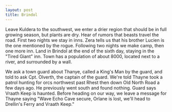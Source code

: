 ```yaml
---
layout: post
title: Brindol
---
```

Leave Kuldera to the southwest, we enter a drier region that should be in full growing season, but plants are dry. Hear of rumors that beasts travel the road. First two nights we stay in inns. Zera tells us that his brother Lucien is the one mentioned by the rogue. Following two nights we make camp, then one more inn. Land in Brindol at the end of the sixth day, staying in the "Tired Giant" inn. Town has a population of about 8000, located next to a river, and surrounded by a wall.

We ask a town guard about Thanye, called a King's Man by the guard, and told to ask Cpt. Olverth, the captain of the guard. We're told Thayne took a patrol hunting for orcs northwest past Rhest then down Old North Road a few days ago. He previously went south and found nothing. Guard says Vraath Keep is haunted. Before heading on our way, we leave a message for Thayne saying "Wave Echo Cave secure, Orlane is lost, we'll head to Drellin's Ferry and Vraath Keep." 
